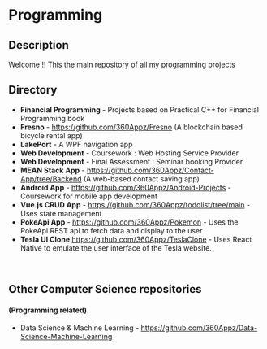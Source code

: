 # Programming


## Description
Welcome !! This the main repository of all my programming projects

## Directory
 * **Financial Programming** - Projects based on Practical C++ for Financial Programming book
 * **Fresno** - https://github.com/360Appz/Fresno (A blockchain based bicycle rental app)
 * **LakePort** - A WPF navigation app 
 * **Web Development** - Coursework : Web Hosting Service Provider
 * **Web Development** - Final Assessment : Seminar booking Provider
 * **MEAN Stack App** - https://github.com/360Appz/Contact-App/tree/Backend (A web-based contact saving app)
 * **Android App** - https://github.com/360Appz/Android-Projects - Coursework for mobile app development
 * **Vue.js CRUD App** - https://github.com/360Appz/todolist/tree/main - Uses state management 
 * **PokeApi App** - https://github.com/360Appz/Pokemon - Uses the PokeApi REST api to fetch data and display to the user
 * **Tesla UI Clone** https://github.com/360Appz/TeslaClone - Uses React Native to emulate the user interface of the Tesla website.
 
&nbsp;

## Other Computer Science repositories
#### (Programming related)
* Data Science & Machine Learning - https://github.com/360Appz/Data-Science-Machine-Learning
 


